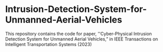 # Intrusion-Detection-System-for-Unmanned-Aerial-Vehicles
This repository contains the code for paper, ''Cyber-Physical Intrusion Detection System for Unmanned Aerial Vehicles,” in IEEE Transactions on Intelligent Transportation Systems (2023)
